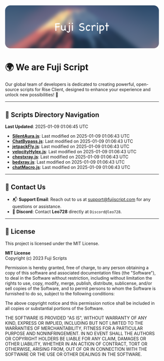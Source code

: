![Banner](.github/b.webp)

# 🌍 **We are Fuji Script**

Our global team of developers is dedicated to creating powerful, open-source scripts for Rise Client, designed to enhance your experience and unlock new possibilities! 🌟

---
<!-- SCRIPTS_NAVIGATION_START -->
## 📂 **Scripts Directory Navigation**

**Last Updated**: 2025-01-09 01:06:45 UTC

- **[SilentAura.js](scripts/SilentAura.js)**: Last modified on 2025-01-09 01:06:43 UTC
- **[ChatBypass.js](scripts/ChatBypass.js)**: Last modified on 2025-01-09 01:06:43 UTC
- **[jetpackFly.js](scripts/jetpackFly.js)**: Last modified on 2025-01-09 01:06:43 UTC
- **[velocityHylex.js](scripts/velocityHylex.js)**: Last modified on 2025-01-09 01:06:43 UTC
- **[chestxray.js](scripts/chestxray.js)**: Last modified on 2025-01-09 01:06:43 UTC
- **[bedxray.js](scripts/bedxray.js)**: Last modified on 2025-01-09 01:06:43 UTC
- **[chatMacro.js](scripts/chatMacro.js)**: Last modified on 2025-01-09 01:06:43 UTC

<!-- SCRIPTS_NAVIGATION_END -->

---

## 💬 **Contact Us**  
- 📬 **Support Email**: Reach out to us at [support@fujiscript.com](mailto:support@fujiscript.com) for any questions or assistance.  
- 💬 **Discord**: Contact **Leo728** directly at `Discord@leo728`.

---

## 📜 **License**

This project is licensed under the MIT License.  

**MIT License**  
Copyright (c) 2023 Fuji Scripts  

Permission is hereby granted, free of charge, to any person obtaining a copy of this software and associated documentation files (the "Software"), to deal in the Software without restriction, including without limitation the rights to use, copy, modify, merge, publish, distribute, sublicense, and/or sell copies of the Software, and to permit persons to whom the Software is furnished to do so, subject to the following conditions:  

The above copyright notice and this permission notice shall be included in all copies or substantial portions of the Software.  

THE SOFTWARE IS PROVIDED "AS IS", WITHOUT WARRANTY OF ANY KIND, EXPRESS OR IMPLIED, INCLUDING BUT NOT LIMITED TO THE WARRANTIES OF MERCHANTABILITY, FITNESS FOR A PARTICULAR PURPOSE AND NONINFRINGEMENT. IN NO EVENT SHALL THE AUTHORS OR COPYRIGHT HOLDERS BE LIABLE FOR ANY CLAIM, DAMAGES OR OTHER LIABILITY, WHETHER IN AN ACTION OF CONTRACT, TORT OR OTHERWISE, ARISING FROM, OUT OF OR IN CONNECTION WITH THE SOFTWARE OR THE USE OR OTHER DEALINGS IN THE SOFTWARE.  
